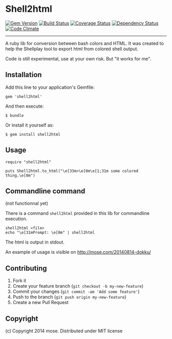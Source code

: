 Shell2html
===============

[![Gem Version](https://img.shields.io/gem/v/shell2html.svg)](http://rubygems.org/gems/shell2html)
[![Build Status](https://img.shields.io/travis/mose/shell2html.svg)](https://travis-ci.org/mose/shell2html)
[![Coverage Status](https://img.shields.io/coveralls/mose/shell2html.svg)](https://coveralls.io/r/mose/shell2html?branch=master)
[![Dependency Status](https://img.shields.io/gemnasium/mose/shell2html.svg)](https://gemnasium.com/mose/shell2html)
[![Code Climate](https://img.shields.io/codeclimate/github/mose/shell2html.svg)](https://codeclimate.com/github/mose/shell2html)

----

A ruby lib for conversion between bash colors and HTML. It was created to help the Shellplay tool to export html from colored shell output.

Code is still experimental, use at your own risk. But "it works for me".

Installation
-------------------
Add this line to your application's Gemfile:

    gem 'shell2html'

And then execute:

    $ bundle

Or install it yourself as:

    $ gem install shell2html

Usage
-----------------

````
require "shell2html"

puts Shell2html.to_html("\e[33m>\e[0m\e[1;31m some colored thing.\e[0m")
````

Commandline command
-------------------

(not functionnal yet)

There is a command `shell2html` provided in this lib for commandline execution.

    shell2html <file>
    echo "\e[31mPrompt: \e[0m" | shell2html

The html is output in stdout.

An example of usage is visible on http://mose.com/20140814-dokku/

Contributing
-----------------
1. Fork it
2. Create your feature branch (`git checkout -b my-new-feature`)
3. Commit your changes (`git commit -am 'Add some feature'`)
4. Push to the branch (`git push origin my-new-feature`)
5. Create a new Pull Request

Copyright
----------------
(c) Copyright 2014 mose. Distributed under MIT license
